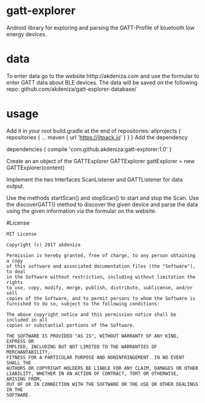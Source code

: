 # gatt-explorer
Android library for exploring and parsing the GATT-Profile of bluetooth low energy devices.

# data
To enter data go to the website htttp://akdeniza.com and use the formular to enter GATT data about BLE devices. The data will be saved on the following repo: github.com/akdeniza/gatt-explorer-database/

# usage

Add it in your root build.gradle at the end of repositories:
    allprojects {
    		repositories {
			...
			maven { url 'https://jitpack.io' }
		}
	}
 Add the dependency  
  
  dependencies {
	        compile 'com.github.akdeniza:gatt-explorer:1.0'
	}
    
 Create an an object of the GATTExplorer
    GATTExplorer gattExplorer = new GATTExplorer(content)
    
 Implement the two Interfaces ScanListener and GATTListener for data output.
    
 Use the methods startScan() and stopScan() to start and stop the Scan. Use the discoverGATT() method to discover the given device and parse the data using the given information via the formular on the website.

#License

    MIT License

    Copyright (c) 2017 akdeniza

    Permission is hereby granted, free of charge, to any person obtaining a copy
    of this software and associated documentation files (the "Software"), to deal
    in the Software without restriction, including without limitation the rights
    to use, copy, modify, merge, publish, distribute, sublicense, and/or sell
    copies of the Software, and to permit persons to whom the Software is
    furnished to do so, subject to the following conditions:

    The above copyright notice and this permission notice shall be included in all
    copies or substantial portions of the Software.

    THE SOFTWARE IS PROVIDED "AS IS", WITHOUT WARRANTY OF ANY KIND, EXPRESS OR
    IMPLIED, INCLUDING BUT NOT LIMITED TO THE WARRANTIES OF MERCHANTABILITY,
    FITNESS FOR A PARTICULAR PURPOSE AND NONINFRINGEMENT. IN NO EVENT SHALL THE
    AUTHORS OR COPYRIGHT HOLDERS BE LIABLE FOR ANY CLAIM, DAMAGES OR OTHER
    LIABILITY, WHETHER IN AN ACTION OF CONTRACT, TORT OR OTHERWISE, ARISING FROM,
    OUT OF OR IN CONNECTION WITH THE SOFTWARE OR THE USE OR OTHER DEALINGS IN THE
    SOFTWARE.

